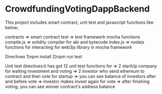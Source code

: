 # CrowdfundingVotingDappBackend

This project includes smart contract, unit test and javascript functions like below; 

contracts  => smart contract
test       => test framework mocha functions
compile.js => solidity compiler for abi and bytecode
index.js   => nodejs functions for interacting for web3js library in mocha framework

Directives
1)npm install
2)npm run test

Unit test directives:it has got 12 unit test functions for 
  => 2 startUp company for waiting investment and voting
  => 2 investor who send ethereum to contract and then vote for startup
  => you can see balance of investors after and before vote
  => investor makes invest again for vote
  => after finishing voting; you can see winner contract's address balance
  
